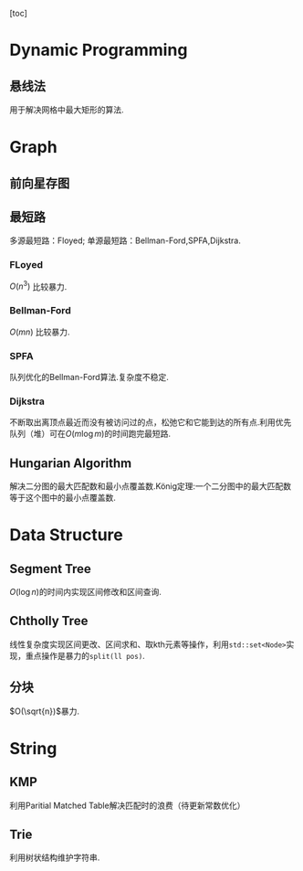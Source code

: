 <script type="text/javascript" src="http://cdn.mathjax.org/mathjax/latest/MathJax.js?config=TeX-AMS-MML_HTMLorMML"></script>
<script type="text/x-mathjax-config">
    MathJax.Hub.Config({ tex2jax: {inlineMath: [['$', '$']]}, messageStyle: "none" });
</script>

[toc]
# Dynamic Programming
## 悬线法
用于解决网格中最大矩形的算法.
# Graph
## 前向星存图
## 最短路
多源最短路：Floyed;
单源最短路：Bellman-Ford,SPFA,Dijkstra.
### FLoyed
$O(n^3)$ 比较暴力.
### Bellman-Ford
$O(mn)$ 比较暴力.
### SPFA
队列优化的Bellman-Ford算法.复杂度不稳定.
### Dijkstra
不断取出离顶点最近而没有被访问过的点，松弛它和它能到达的所有点.利用优先队列（堆）可在$O(m\log m)$的时间跑完最短路.
## Hungarian Algorithm
解决二分图的最大匹配数和最小点覆盖数.König定理:一个二分图中的最大匹配数等于这个图中的最小点覆盖数.

# Data Structure
## Segment Tree
$O(\log n)$的时间内实现区间修改和区间查询.
## Chtholly Tree
线性复杂度实现区间更改、区间求和、取kth元素等操作，利用`std::set<Node>`实现，重点操作是暴力的`split(ll pos)`.
## 分块
$O(\sqrt{n})$暴力.
# String
## KMP
利用Paritial Matched Table解决匹配时的浪费（待更新常数优化）
## Trie
利用树状结构维护字符串.

